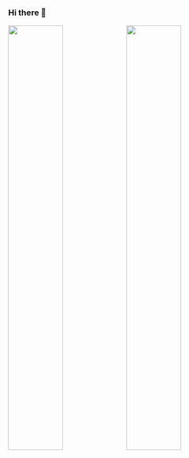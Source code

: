 ### Hi there 👋
<img align="left" width="47%" src="https://github-stats-virid-eight.vercel.app/api?username=ereymundopep&show_icons=true&theme=gotham" />
<img align="left" width="47%" src="https://github-stats-virid-eight.vercel.app/api/top-langs/?username=ereymundopep" />
<!--
**ereymundopep/ereymundopep** is a ✨ _special_ ✨ repository because its `README.md` (this file) appears on your GitHub profile.

Here are some ideas to get you started:

- 🔭 I’m currently working on ...
- 🌱 I’m currently learning ...
- 👯 I’m looking to collaborate on ...
- 🤔 I’m looking for help with ...
- 💬 Ask me about ...
- 📫 How to reach me: ...
- 😄 Pronouns: ...
- ⚡ Fun fact: ...
-->
